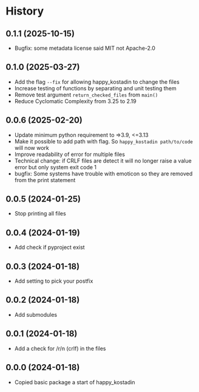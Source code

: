 # History

## 0.1.1 (2025-10-15)
- Bugfix: some metadata license said MIT not Apache-2.0

## 0.1.0 (2025-03-27)
- Add the flag `--fix` for allowing happy_kostadin to change the files
- Increase testing of functions by separating and unit testing them
- Remove test argument `return_checked_files` from `main()`
- Reduce Cyclomatic Complexity from 3.25 to 2.19

## 0.0.6 (2025-02-20)
- Update minimum python requirement to =>3.9, <=3.13
- Make it possible to add path with flag. So `happy_kostadin path/to/code` will now work
- Improve readability of error for multiple files
- Technical change: if CRLF files are detect it will no longer raise a value error but only system exit code 1
- bugfix: Some systems have trouble with emoticon so they are removed from the print statement

## 0.0.5 (2024-01-25)
- Stop printing all files

## 0.0.4 (2024-01-19)
- Add check if pyproject exist

## 0.0.3 (2024-01-18)
- Add setting to pick your postfix

## 0.0.2 (2024-01-18)
- Add submodules

## 0.0.1 (2024-01-18)
- Add a check for /r/n (crlf) in the files

## 0.0.0 (2024-01-18)
- Copied basic package a start of happy_kostadin

